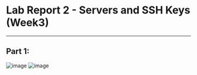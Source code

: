 # Lab Report 2 - Servers and SSH Keys (Week3)
---
## Part 1:
![image](https://github.com/mpaoletta73/cse15l-lab-reports-wi24/assets/156368976/f785c0ca-ac4c-424b-b7bc-5625626fc313)
![image](https://github.com/mpaoletta73/cse15l-lab-reports-wi24/assets/156368976/7e35e328-1e1d-43f5-ab9a-20ff3e3957f8)



